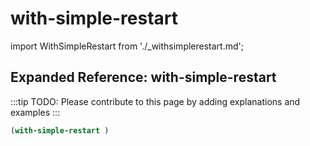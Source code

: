 # with-simple-restart

import WithSimpleRestart from './_withsimplerestart.md';

<WithSimpleRestart />

## Expanded Reference: with-simple-restart

:::tip
TODO: Please contribute to this page by adding explanations and examples
:::

```lisp
(with-simple-restart )
```
